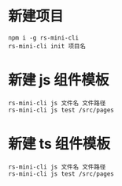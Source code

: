# 新建项目

```
npm i -g rs-mini-cli
rs-mini-cli init 项目名
```

# 新建 js 组件模板

```
rs-mini-cli js 文件名 文件路径
rs-mini-cli js test /src/pages

```

# 新建 ts 组件模板

```
rs-mini-cli js 文件名 文件路径
rs-mini-cli js test /src/pages

```
